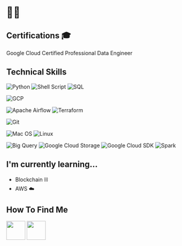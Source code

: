 # 👋🏽

## Certifications 🎓
Google Cloud Certified Professional Data Engineer

## Technical Skills
![Python](https://img.shields.io/badge/Code-Python-informational?style=for-the-badge&logo=Python&color=ffdd54)
![Shell Script](https://img.shields.io/badge/Code-Shell_Script-informational?style=for-the-badge&logo=gnu-bash&color=green)
![SQL](https://img.shields.io/badge/Code-SQL-informational?style=for-the-badge&logo=sqlite&color=blue)

![GCP](https://img.shields.io/badge/Cloud-GCP-informational?style=for-the-badge&logo=google-cloud&color=blue)

![Apache Airflow](https://img.shields.io/badge/Config-Apache_Airflow-informational?style=for-the-badge&logo=Apache%20Airflow&logoColor=red)
![Terraform](https://img.shields.io/badge/Config-Terraform-informational?style=for-the-badge&logo=Terraform&color=7851A9)

![Git](https://img.shields.io/badge/Version-Git-informational?style=for-the-badge&logo=Git&color=FF729F)

![Mac OS](https://img.shields.io/badge/OS-MacOS-informational?style=for-the-badge&logo=MacOS&color=F4A259)
![Linux](https://img.shields.io/badge/OS-Linux-informational?style=for-the-badge&logo=Linux&color=F4E285)


![Big Query](https://img.shields.io/badge/Data-Big_Query-informational?style=for-the-badge&logo=GoogleCloudSDK&color=blue)
![Google Cloud Storage](https://img.shields.io/badge/Data-Google_Cloud_Storage-informational?style=for-the-badge&logo=GoogleCloudStorage&color=23121011)
![Google Cloud SDK](https://img.shields.io/badge/Data-Google_Cloud_SDK-informational?style=for-the-badge&logo=GoogleCloudSDK&color=ffdd54)
![Spark](https://img.shields.io/badge/Data-Spark-informational?style=for-the-badge&logo=Spark&color=red)

## I'm currently learning...
* Blockchain ⛓
* AWS ☁️

## How To Find Me
<a href="https://rsondata.github.io/"><img height="50" src="https://cdn2.iconfinder.com/data/icons/social-media-solid-2/32/Website-512.png"></a>
<a href="https://www.linkedin.com/in/rysonko/"><img height="50" src="https://cdn1.iconfinder.com/data/icons/social-networks-15/512/LinkedIn_social_network_logo-512.png"></a>


<!--
**cmdshftrama/cmdshftrama** is a ✨ _special_ ✨ repository because its `README.md` (this file) appears on your GitHub profile.

Here are some ideas to get you started:

- 🔭 I’m currently working on ...
- 🌱 I’m currently learning ...
- 👯 I’m looking to collaborate on ...
- 🤔 I’m looking for help with ...
- 💬 Ask me about ...
- 📫 How to reach me: ...
- 😄 Pronouns: ...
- ⚡ Fun fact: ...


<br></br>


![AWS](https://img.shields.io/badge/Cloud-AWS-informational?style=flat&logo=AWS&color=23FF9900) || CLOUD SECTION
![Snowflake](https://img.shields.io/badge/Cloud-Snowflake-informational?style=for-the-badge&logo=Snowflake&color=89CFF0) || CLOUD SECTION 

![Hadoop](https://img.shields.io/badge/Data-Hadoop-informational?style=flat&logo=Hadoop&color=E7DFC6)
![Hive](https://img.shields.io/badge/Data-Hive-informational?style=flat&logo=Hive&color=F7A278)
![Splunk](https://img.shields.io/badge/Data-Splunk-informational?style=flat&logo=Splunk&color=351E29)
![Puppet](https://img.shields.io/badge/Config-Puppet-informational?style=flat&logo=Puppet&color=FC440F)
![Packer](https://img.shields.io/badge/Config-Packer-informational?style=flat&logo=Packer&color=1F01B9)
![Consul](https://img.shields.io/badge/Config-Consul-informational?style=flat&logo=Consul&color=B84A62)
![Vault](https://img.shields.io/badge/Config-Vault-informational?style=flat&logo=Vault&color=4C243B)
![GitLabCI](https://img.shields.io/badge/CICD-GitLabCI-informational?style=flat&logo=GitlabCI&color=2F323A)
![GitHub Actions](https://img.shields.io/badge/CICD-GitHubActions-informational?style=flat&logo=GitHub&color=77567A)
![Jenkins](https://img.shields.io/badge/CICD-Jenkins-informational?style=flat&logo=Jenkins&color=C47AC0)
![Spinnaker](https://img.shields.io/badge/CICD-Spinnaker-informational?style=flat&logo=Spinnaker&color=E39EC1)
![ELK](https://img.shields.io/badge/Logging-ELK-informational?style=flat&logo=ELK&color=DEBAC0)
![Grafana](https://img.shields.io/badge/Monitoring-Grafana-informational?style=flat&logo=Grafana&color=81F4E1)
![InfluxDB](https://img.shields.io/badge/Logging-InfluxDB-informational?style=flat&logo=InfluxDB&color=56CBF9)
-->
